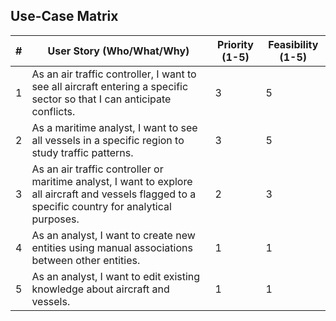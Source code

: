 ## Use-Case Matrix

|#| User Story (Who/What/Why) | Priority (1-5) | Feasibility (1-5) |
|---|---|---|---|
|1| As an air traffic controller, I want to see all aircraft entering a specific sector so that I can anticipate conflicts. | 3 | 5 |
|2| As a maritime analyst, I want to see all vessels in a specific region to study traffic patterns. | 3 | 5 |
|3| As an air traffic controller or maritime analyst, I want to explore all aircraft and vessels flagged to a specific country for analytical purposes. | 2 | 3 |
|4| As an analyst, I want to create new entities using manual associations between other entities. | 1 | 1 |
|5| As an analyst, I want to edit existing knowledge about aircraft and vessels. | 1 | 1 |
